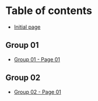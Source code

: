 # Table of contents

* [Initial page](README.md)

## Group 01

* [Group 01 - Page 01](group-01/group-01-page-01.md)

## Group 02

* [Group 02 - Page 01](group-02/group-02-page-01.md)

